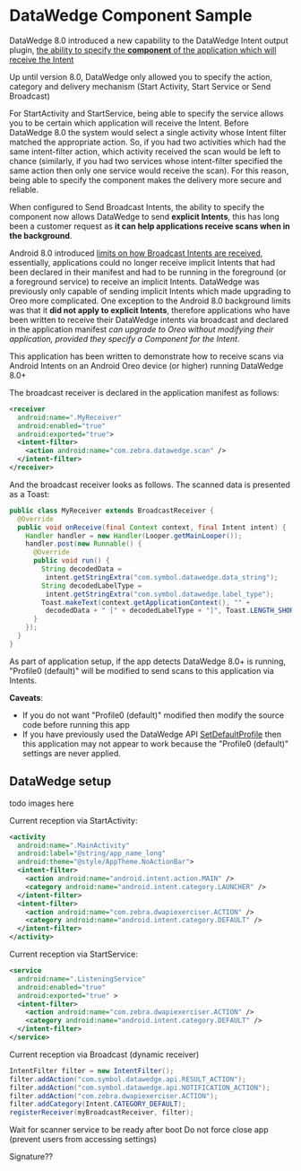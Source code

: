 # DataWedge Component Sample

DataWedge 8.0 introduced a new capability to the DataWedge Intent output plugin, [the ability to specify the **component** of the application which will receive the Intent](https://techdocs.zebra.com/datawedge/latest/guide/output/intent/#intentoutputsetup)

Up until version 8.0, DataWedge only allowed you to specify the action, category and delivery mechanism (Start Activity, Start Service or Send Broadcast)

For StartActivity and StartService, being able to specify the service allows you to be certain which application will receive the Intent.  Before DataWedge 8.0 the system would select a single activity whose Intent filter matched the appropriate action.  So, if you had two activities which had the same intent-filter action, which activity received the scan would be left to chance (similarly, if you had two services whose intent-filter specified the same action then only one service would receive the scan).  For this reason, being able to specify the component makes the delivery more secure and reliable.

When configured to Send Broadcast Intents, the ability to specify the component now allows DataWedge to send **explicit Intents**, this has long been a customer request as **it can help applications receive scans when in the background**.

Android 8.0 introduced [limits on how Broadcast Intents are received](https://developer.android.com/about/versions/oreo/background#broadcasts), essentially, applications could no longer receive implicit Intents that had been declared in their manifest and had to be running in the foreground (or a foreground service) to receive an implicit Intents.  DataWedge was previously only capable of sending implicit Intents which made upgrading to Oreo more complicated.  One exception to the Android 8.0 background limits was that it **did not apply to explicit Intents**, therefore applications who have been written to receive their DataWedge intents via broadcast and declared in the application manifest *can upgrade to Oreo without modifying their application, provided they specify a Component for the Intent*.

This application has been written to demonstrate how to receive scans via Android Intents on an Android Oreo device (or higher) running DataWedge 8.0+

The broadcast receiver is declared in the application manifest as follows:
```xml
<receiver
  android:name=".MyReceiver"
  android:enabled="true"
  android:exported="true">
  <intent-filter>
    <action android:name="com.zebra.datawedge.scan" />
  </intent-filter>
</receiver>
```

And the broadcast receiver looks as follows.  The scanned data is presented as a Toast:

```java
public class MyReceiver extends BroadcastReceiver {
  @Override
  public void onReceive(final Context context, final Intent intent) {
    Handler handler = new Handler(Looper.getMainLooper());
    handler.post(new Runnable() {
      @Override
      public void run() {
        String decodedData = 
         intent.getStringExtra("com.symbol.datawedge.data_string");
        String decodedLabelType = 
         intent.getStringExtra("com.symbol.datawedge.label_type");
        Toast.makeText(context.getApplicationContext(), "" +
         decodedData + " [" + decodedLabelType + "]", Toast.LENGTH_SHORT).show();
      }
    });
  }
}
```

As part of application setup, if the app detects DataWedge 8.0+ is running, "Profile0 (default)" will be modified to send scans to this application via Intents.

**Caveats**:
- If you do not want "Profile0 (default)" modified then modify the source code before running this app
- If you have previously used the DataWedge API [SetDefaultProfile](https://techdocs.zebra.com/datawedge/8-0/guide/api/setdefaultprofile/) then this application may not appear to work because the "Profile0 (default)" settings are never applied. 

## DataWedge setup

todo images here


Current reception via StartActivity:

```xml
<activity
  android:name=".MainActivity"
  android:label="@string/app_name_long"
  android:theme="@style/AppTheme.NoActionBar">
  <intent-filter>
    <action android:name="android.intent.action.MAIN" />
    <category android:name="android.intent.category.LAUNCHER" />
  </intent-filter>
  <intent-filter>
    <action android:name="com.zebra.dwapiexerciser.ACTION" />
    <category android:name="android.intent.category.DEFAULT" />
  </intent-filter>
</activity>
```


Current reception via StartService:

```xml
<service
  android:name=".ListeningService"
  android:enabled="true"
  android:exported="true" >
  <intent-filter>
    <action android:name="com.zebra.dwapiexerciser.ACTION" />
    <category android:name="android.intent.category.DEFAULT" />
  </intent-filter>
</service>
```

Current reception via Broadcast (dynamic receiver)

```java
IntentFilter filter = new IntentFilter();
filter.addAction("com.symbol.datawedge.api.RESULT_ACTION");
filter.addAction("com.symbol.datawedge.api.NOTIFICATION_ACTION");  
filter.addAction("com.zebra.dwapiexerciser.ACTION");
filter.addCategory(Intent.CATEGORY_DEFAULT);
registerReceiver(myBroadcastReceiver, filter);
```







Wait for scanner service to be ready after boot
Do not force close app (prevent users from accessing settings)

Signature??